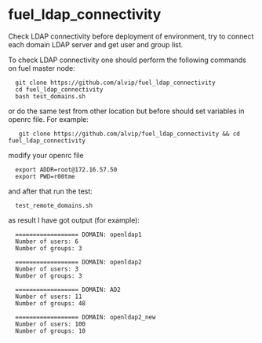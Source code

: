 # fuel_ldap_connectivity
Check LDAP connectivity before deployment of environment, try to connect each domain LDAP server and get user and group list.

To check LDAP connectivity one should perform the following commands on fuel master node:
      
      git clone https://github.com/alvip/fuel_ldap_connectivity
      cd fuel_ldap_connectivity
      bash test_domains.sh
 
 
or do the same test from other location but before should set variables in openrc file. For example:
       
       git clone https://github.com/alvip/fuel_ldap_connectivity && cd fuel_ldap_connectivity


modify your openrc file

      export ADDR=root@172.16.57.50
      export PWD=r00tme


and after that run the test:

      test_remote_domains.sh
 
 as result I have got output (for example):
 
      ================== DOMAIN: openldap1
      Number of users: 6
      Number of groups: 3

      ================== DOMAIN: openldap2
      Number of users: 3
      Number of groups: 3

      ================== DOMAIN: AD2
      Number of users: 11
      Number of groups: 48

      ================== DOMAIN: openldap2_new
      Number of users: 100
      Number of groups: 10
 
